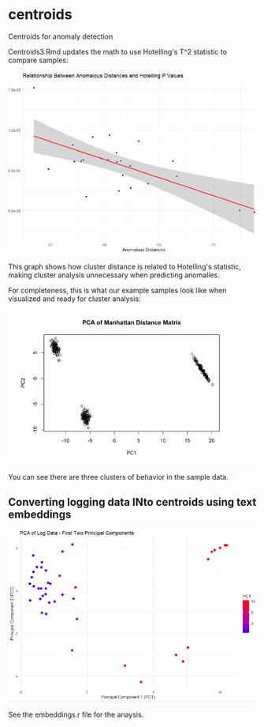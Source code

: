 # centroids
Centroids for anomaly detection

Centroids3.Rmd updates the math to use Hotelling's T^2 statistic to compare samples:

![Hotelling's](https://raw.githubusercontent.com/subsilico/centroids/master/p-v-dist-centroids.png)

This graph shows how cluster distance is related to Hotelling's statistic, making cluster analysis unnecessary when predicting anomalies.

For completeness, this is what our example samples look like when visualized and ready for cluster analysis:

![Centroids of behavior](https://raw.githubusercontent.com/subsilico/centroids/master/centroids.png)

You can see there are three clusters of behavior in the sample data.

## Converting logging data INto centroids using text embeddings

![Text embedings show lines of logging can create clustered data from which to use for anomaly detection](https://raw.githubusercontent.com/subsilico/centroids/master/logging-to-clustered-samples-using-embeddings.png)

See the embeddings.r file for the anaysis.
